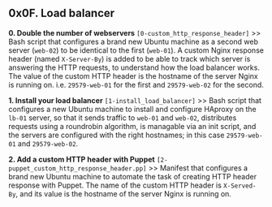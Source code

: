 ## 0x0F. Load balancer

**0. Double the number of webservers** `[0-custom_http_response_header]` >> Bash script that configures a brand new Ubuntu machine as a second web server (`web-02`) to be identical to the first (`web-01`). A custom Nginx response header (named `X-Server-By`) is added to be able to track which server is answering the HTTP requests, to understand how the load balancer works. The value of the custom HTTP header is the hostname of the server Nginx is running on. i.e. `29579-web-01` for the first and `29579-web-02` for the second.

**1. Install your load balancer** `[1-install_load_balancer]` >> Bash script that configures a new Ubuntu machine to install and configure HAproxy on the `lb-01` server, so that it sends traffic to `web-01` and `web-02`, distributes requests using a roundrobin algorithm, is managable via an init script, and the servers are configured with the right hostnames; in this case `29579-web-01` and `29579-web-02`.

**2. Add a custom HTTP header with Puppet** `[2-puppet_custom_http_response_header.pp]` >> Manifest that configures a brand new Ubuntu machine to automate the task of creating HTTP header response with Puppet. The name of the custom HTTP header is `X-Served-By`, and its value is the hostname of the server Nginx is running on.
